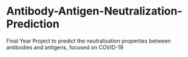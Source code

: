 # Antibody-Antigen-Neutralization-Prediction
Final Year Project to predict the neutralisation properties between antibodies and antigens, focused on COVID-19
